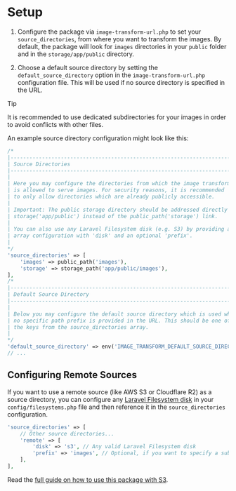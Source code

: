 # Setup

1. Configure the package via `image-transform-url.php` to set your `source_directories`, from where you want to transform the images. By default, the package will look for `images` directories in your `public` folder and in the `storage/app/public` directory.

2. Choose a default source directory by setting the `default_source_directory` option in the `image-transform-url.php` configuration file. This will be used if no source directory is specified in the URL.

> [!TIP]
> It is recommended to use dedicated subdirectories for your images in order to avoid conflicts with other files.

An example source directory configuration might look like this:

```php
/*
|--------------------------------------------------------------------------
| Source Directories
|--------------------------------------------------------------------------
|
| Here you may configure the directories from which the image transformer
| is allowed to serve images. For security reasons, it is recommended
| to only allow directories which are already publicly accessible.
|
| Important: The public storage directory should be addressed directly via
| storage('app/public') instead of the public_path('storage') link.
|
| You can also use any Laravel Filesystem disk (e.g. S3) by providing an
| array configuration with 'disk' and an optional 'prefix'.
|
*/
'source_directories' => [
    'images' => public_path('images'),
    'storage' => storage_path('app/public/images'),
],
/*
|--------------------------------------------------------------------------
| Default Source Directory
|--------------------------------------------------------------------------
|
| Below you may configure the default source directory which is used when
| no specific path prefix is provided in the URL. This should be one of
| the keys from the source_directories array.
|
*/
'default_source_directory' => env('IMAGE_TRANSFORM_DEFAULT_SOURCE_DIRECTORY', 'images'),
// ...
```

## Configuring Remote Sources
If you want to use a remote source (like AWS S3 or Cloudflare R2) as a source directory, you can configure any [Laravel Filesystem disk](https://laravel.com/docs/filesystem#configuration) in your `config/filesystems.php` file and then reference it in the `source_directories` configuration.

```php
'source_directories' => [
    // Other source directories...
    'remote' => [
        'disk' => 's3', // Any valid Laravel Filesystem disk
        'prefix' => 'images', // Optional, if you want to specify a subdirectory
    ],
],
```

Read the [full guide on how to use this package with S3](/s3-usage.md).

